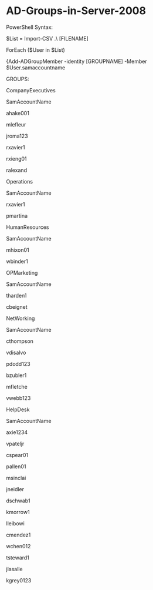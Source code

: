 # AD-Groups-in-Server-2008
PowerShell Syntax:

$List = Import-CSV .\ [FILENAME]

ForEach ($User in $List)

{Add-ADGroupMember -identity [GROUPNAME] -Member $User.samaccountname


GROUPS:


CompanyExecutives

SamAccountName

ahake001

mlefleur

jroma123

rxavier1

rxieng01

ralexand


Operations

SamAccountName

rxavier1

pmartina


HumanResources

SamAccountName

mhixon01

wbinder1


OPMarketing

SamAccountName

tharden1

cbeignet


NetWorking

SamAccountName

cthompson

vdisalvo

pdodd123

bzubler1

mfletche

vwebb123


HelpDesk

SamAccountName

axie1234

vpateljr

cspear01

pallen01

msinclai

jneidler

dschwab1

kmorrow1

lleibowi

cmendez1

wchen012

tsteward1

jlasalle

kgrey0123

